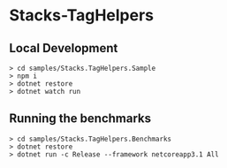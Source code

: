 # Stacks-TagHelpers

## Local Development

```
> cd samples/Stacks.TagHelpers.Sample
> npm i
> dotnet restore
> dotnet watch run
```

## Running the benchmarks

```
> cd samples/Stacks.TagHelpers.Benchmarks
> dotnet restore
> dotnet run -c Release --framework netcoreapp3.1 All
```